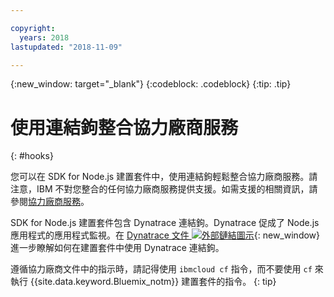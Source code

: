 ```yaml
---

copyright:
  years: 2018
lastupdated: "2018-11-09"

---
```


{:new_window: target="_blank"}
{:codeblock: .codeblock}
{:tip: .tip}

# 使用連結鉤整合協力廠商服務
{: #hooks}

您可以在 SDK for Node.js 建置套件中，使用連結鉤輕鬆整合協力廠商服務。請注意，IBM 不對您整合的任何協力廠商服務提供支援。如需支援的相關資訊，請參閱[協力廠商服務](../common/buildpackSupport.html#third-party)。

SDK for Node.js 建置套件包含 Dynatrace 連結鉤。Dynatrace 促成了 Node.js 應用程式的應用程式監視。在 [Dynatrace 文件 ![外部鏈結圖示](../../icons/launch-glyph.svg "外部鏈結圖示")]( https://www.dynatrace.com/support/help/cloud-platforms/cloud-foundry/application-only/deploy-oneagent-on-cloud-foundry-for-application-only-monitoring/){: new_window} 進一步瞭解如何在建置套件中使用 Dynatrace 連結鉤。


遵循協力廠商文件中的指示時，請記得使用 `ibmcloud cf` 指令，而不要使用 `cf` 來執行 {{site.data.keyword.Bluemix_notm}} 建置套件的指令。
{: tip}

